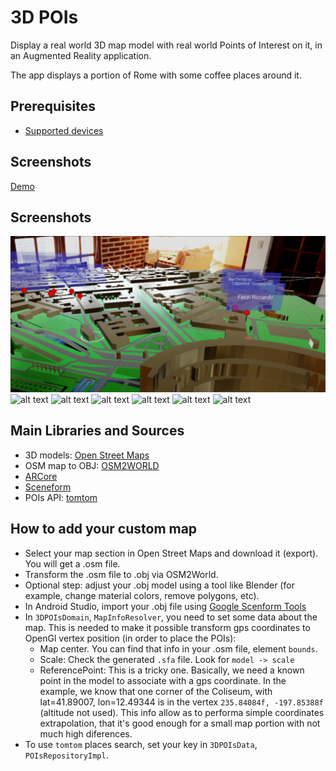 # 3D POIs

Display a real world 3D map model with real world Points of Interest on it, in an Augmented Reality application.

The app displays a portion of Rome with some coffee places around it.

## Prerequisites ##

- [Supported devices](https://developers.google.com/ar/discover/supported-devices)

## Screenshots ##

[Demo](https://youtu.be/qkrsXoZnx-M)

## Screenshots ##

![](screenshots/3DPOIs01.jpg)
![alt text](https://github.com/elagarrigue/3D-POIs-Android/tree/master/screenshots/3DPOIs02.jpg)
![alt text](https://github.com/elagarrigue/3D-POIs-Android/tree/master/screenshots/3DPOIs03.jpg)
![alt text](https://github.com/elagarrigue/3D-POIs-Android/tree/master/screenshots/3DPOIs04.jpg)
![alt text](https://github.com/elagarrigue/3D-POIs-Android/tree/master/screenshots/3DPOIs05.jpg)
![alt text](https://github.com/elagarrigue/3D-POIs-Android/tree/master/screenshots/3DPOIs06.jpg)
![alt text](https://github.com/elagarrigue/3D-POIs-Android/tree/master/screenshots/3DPOIs07.jpg)

## Main Libraries and Sources ##

- 3D models: [Open Street Maps](https://www.openstreetmap.org/)
- OSM map to OBJ: [OSM2WORLD](http://osm2world.org/)
- [ARCore](https://developers.google.com/ar/discover/)
- [Sceneform](https://developers.google.com/ar/develop/java/sceneform/)
- POIs API: [tomtom](https://developer.tomtom.com/user/me/apps)

## How to add your custom map ##

- Select your map section in Open Street Maps and download it (export). You will get a .osm file.
- Transform the .osm file to .obj via OSM2World.
- Optional step: adjust your .obj model using a tool like Blender (for example, change material colors, remove polygons, etc).
- In Android Studio, import your .obj file using [Google Scenform Tools](https://developers.google.com/ar/develop/java/sceneform/import-assets)
- In `3DPOIsDomain`,  `MapInfoResolver`, you need to set some data about the map. This is needed
to make it possible transform gps coordinates to OpenGl vertex position (in order to place the POIs):
	- Map center. You can find that info in your .osm file, element `bounds`.
	- Scale: Check the generated `.sfa` file. Look for `model -> scale`
	- ReferencePoint: This is a tricky one. Basically, we need a known point in the model to
	associate with a gps coordinate. In the example, we know that one corner of the Coliseum,
	with lat=41.89007, lon=12.49344 is in the vertex `235.84084f, -197.85388f` (altitude not used). 
	This info allow as to performa simple coordinates extrapolation, that it's good enough for a small
	map portion with not much high diferences.
- To use `tomtom` places search, set your key in  `3DPOIsData`, `POIsRepositoryImpl`.